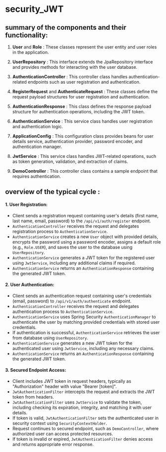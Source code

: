 # security_JWT

## summary of the components and their functionality:
1. **User** and **Role** : These classes represent the user entity and user roles in the application.

2. **UserRepository** : This interface extends the JpaRepository interface and provides methods for interacting with the user database.

3. **AuthenticationController** : This controller class handles authentication-related endpoints such as user registration and authentication.

4. **RegisterRequest** and **AuthenticateRequest** : These classes define the request payload structures for user registration and authentication.

5. **AuthenticationResponse** : This class defines the response payload structure for authentication operations, including the JWT token.

6. **AuthenticationService** : This service class handles user registration and authentication logic.

7. **ApplicationConfig** : This configuration class provides beans for user details service, authentication provider, password encoder, and authentication manager.

8. **JwtService** : This service class handles JWT-related operations, such as token generation, validation, and extraction of claims.

9. **DemoController** : This controller class contains a sample endpoint that requires authentication.


## overview of the typical cycle :

#### 1. User Registration:
   - Client sends a registration request containing user's details (first name, last name, email, password) to the `/api/v1/auth/register` endpoint.
   - `AuthenticationController` receives the request and delegates registration process to `AuthenticationService`.
   - `AuthenticationService` creates a new `User` object with provided details, encrypts the password using a password encoder, assigns a default role (e.g., `Role.USER`), and saves the user to the database using `UserRepository`.
   - `AuthenticationService` generates a JWT token for the registered user using `JwtService`, including any additional claims if required.
   - `AuthenticationService` returns an `AuthenticationResponse` containing the generated JWT token.

#### 2. User Authentication:
   - Client sends an authentication request containing user's credentials (email, password) to `/api/v1/auth/authenticate` endpoint.
   - `AuthenticationController` receives the request and delegates authentication process to `AuthenticationService`.
   - `AuthenticationService` uses Spring Security `AuthenticationManager` to authenticate the user by matching provided credentials with stored user credentials.
   - If authentication is successful, `AuthenticationService` retrieves the user from database using `UserRepository`.
   - `AuthenticationService` generates a new JWT token for the authenticated user using `JwtService`, including any necessary claims.
   - `AuthenticationService` returns an `AuthenticationResponse` containing the generated JWT token.

#### 3. Secured Endpoint Access:
   - Client includes JWT token in request headers, typically as "Authorization" header with value "Bearer [token]".
   - `JwtAuthenticationFilter` intercepts the request and extracts the JWT token from headers.
   - `JwtAuthenticationFilter` uses `JwtService` to validate the token, including checking its expiration, integrity, and matching it with user details.
   - If token is valid, `JwtAuthenticationFilter` sets the authenticated user in security context using `SecurityContextHolder`.
   - Request continues to secured endpoint, such as `DemoController`, where authorized user can access protected resources.
   - If token is invalid or expired, `JwtAuthenticationFilter` denies access and returns appropriate error response.
